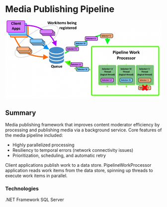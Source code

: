 # Media Publishing Pipeline
<img src="../resources/pipelineworkprocessor.png" />

## Summary

Media publishing framework that improves content moderator efficiency by processing and publishing media via a background service.  Core features of the media pipeline included:

* Highly parallelized processing
* Resiliency to temporal errors (network connectivity issues)
* Prioritization, scheduling, and automatic retry

Client applications publish work to a data store.  PipelineWorkProcessor application reads work items from the data store, spinning up threads to execute work items in parallel.

### Technologies
.NET Framework
SQL Server
